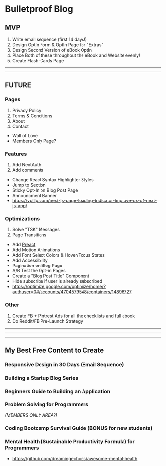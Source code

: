 # Bulletproof Blog

## MVP

1. Write email sequence (first 14 days!)
2. Design OptIn Form & OptIn Page for "Extras"
3. Design Second Version of eBook OptIn
4. Place Both of these throughout the eBook and Website evenly!
5. Create Flash-Cards Page

---

---

## FUTURE

### Pages

1. Privacy Policy
2. Terms & Conditions
3. About
4. Contact

- Wall of Love
- Members Only Page?

### Features

1. Add NextAuth
2. Add comments

- Change React Syntax Highlighter Styles
- Jump to Section
- Sticky Opt-In on Blog Post Page
- Announcment Banner
- https://vpilip.com/next-js-page-loading-indicator-improve-ux-of-next-js-app/

### Optimizations

1. Solve "TSK" Messages
2. Page Transitions

- Add [Preact](https://github.com/leerob/leerob.io/blob/main/package.json)
- Add Motion Animations
- Add Font Select Colors & Hover/Focus States
- Add Accessibility
- Pagination on Blog Page
- A/B Test the Opt-in Pages
- Create a "Blog Post Title" Component
- Hide subscribe if user is already subscribed
- https://optimize.google.com/optimize/home/?authuser=0#/accounts/4704579548/containers/14896727

### Other

1. Create FB + Pintrest Ads for all the checklists and full ebook
2. Do Reddit/FB Pre-Launch Strategy

---

---

---

## My Best Free Content to Create

### Responsive Design in 30 Days (Email Sequence)

### Building a Startup Blog Series

### Beginners Guide to Building an Application

### Problem Solving for Programmers

_(MEMBERS ONLY AREA?)_

### Coding Bootcamp Survival Guide (BONUS for new students)

### Mental Health (Sustainable Productivity Formula) for Programmers

- https://github.com/dreamingechoes/awesome-mental-health
